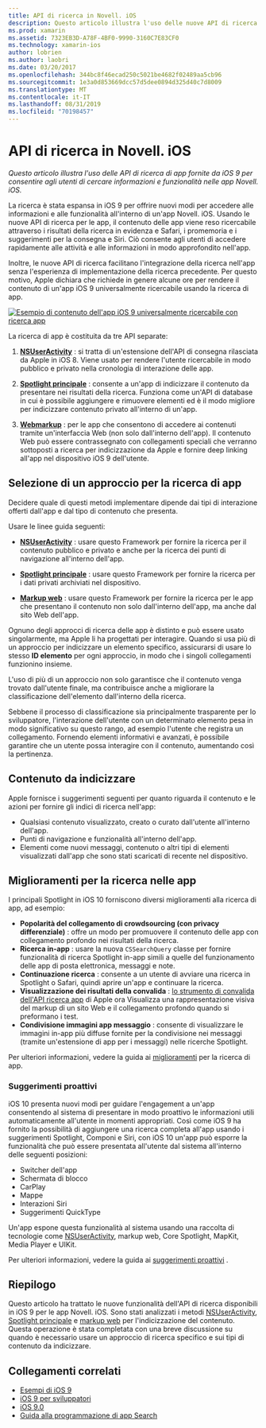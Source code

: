 ```yaml
---
title: API di ricerca in Novell. iOS
description: Questo articolo illustra l'uso delle nuove API di ricerca di app fornite da iOS 9 per consentire agli utenti di cercare informazioni e funzionalità nelle app Novell. iOS.
ms.prod: xamarin
ms.assetid: 7323EB3D-A78F-4BF0-9990-3160C7E83CF0
ms.technology: xamarin-ios
author: lobrien
ms.author: laobri
ms.date: 03/20/2017
ms.openlocfilehash: 344bc8f46ecad250c5021be4682f02489aa5cb96
ms.sourcegitcommit: 1e3a0d853669dcc57d5dee0894d325d40c7d8009
ms.translationtype: MT
ms.contentlocale: it-IT
ms.lasthandoff: 08/31/2019
ms.locfileid: "70198457"
---
```

# <a name="search-apis-in-xamarinios"></a>API di ricerca in Novell. iOS

_Questo articolo illustra l'uso delle API di ricerca di app fornite da iOS 9 per consentire agli utenti di cercare informazioni e funzionalità nelle app Novell. iOS._

La ricerca è stata espansa in iOS 9 per offrire nuovi modi per accedere alle informazioni e alle funzionalità all'interno di un'app Novell. iOS. Usando le nuove API di ricerca per le app, il contenuto delle app viene reso ricercabile attraverso i risultati della ricerca in evidenza e Safari, i promemoria e i suggerimenti per la consegna e Siri. Ciò consente agli utenti di accedere rapidamente alle attività e alle informazioni in modo approfondito nell'app.

Inoltre, le nuove API di ricerca facilitano l'integrazione della ricerca nell'app senza l'esperienza di implementazione della ricerca precedente. Per questo motivo, Apple dichiara che richiede in genere alcune ore per rendere il contenuto di un'app iOS 9 universalmente ricercabile usando la ricerca di app.

[![](images/intro01.png "Esempio di contenuto dell'app iOS 9 universalmente ricercabile con ricerca app")](images/intro01.png#lightbox)

La ricerca di app è costituita da tre API separate:

1. [**NSUserActivity**](nsuseractivity.md) : si tratta di un'estensione dell'API di consegna rilasciata da Apple in iOS 8. Viene usato per rendere l'utente ricercabile in modo pubblico e privato nella cronologia di interazione delle app.

2. [**Spotlight principale**](corespotlight.md) : consente a un'app di indicizzare il contenuto da presentare nei risultati della ricerca. Funziona come un'API di database in cui è possibile aggiungere e rimuovere elementi ed è il modo migliore per indicizzare contenuto privato all'interno di un'app.

3. [**Webmarkup**](web-markup.md) : per le app che consentono di accedere ai contenuti tramite un'interfaccia Web (non solo dall'interno dell'app). Il contenuto Web può essere contrassegnato con collegamenti speciali che verranno sottoposti a ricerca per indicizzazione da Apple e fornire deep linking all'app nel dispositivo iOS 9 dell'utente.

## <a name="selecting-an-app-search-approach"></a>Selezione di un approccio per la ricerca di app

Decidere quale di questi metodi implementare dipende dai tipi di interazione offerti dall'app e dal tipo di contenuto che presenta.

Usare le linee guida seguenti:

- [**NSUserActivity**](nsuseractivity.md) : usare questo Framework per fornire la ricerca per il contenuto pubblico e privato e anche per la ricerca dei punti di navigazione all'interno dell'app.

- [**Spotlight principale**](corespotlight.md) : usare questo Framework per fornire la ricerca per i dati privati archiviati nel dispositivo.

- [**Markup web**](web-markup.md) : usare questo Framework per fornire la ricerca per le app che presentano il contenuto non solo dall'interno dell'app, ma anche dal sito Web dell'app.

Ognuno degli approcci di ricerca delle app è distinto e può essere usato singolarmente, ma Apple li ha progettati per interagire. Quando si usa più di un approccio per indicizzare un elemento specifico, assicurarsi di usare lo stesso **ID elemento** per ogni approccio, in modo che i singoli collegamenti funzionino insieme.

L'uso di più di un approccio non solo garantisce che il contenuto venga trovato dall'utente finale, ma contribuisce anche a migliorare la classificazione dell'elemento dall'interno della ricerca.

Sebbene il processo di classificazione sia principalmente trasparente per lo sviluppatore, l'interazione dell'utente con un determinato elemento pesa in modo significativo su questo rango, ad esempio l'utente che registra un collegamento.
Fornendo elementi informativi e avanzati, è possibile garantire che un utente possa interagire con il contenuto, aumentando così la pertinenza.

## <a name="what-content-to-index"></a>Contenuto da indicizzare

Apple fornisce i suggerimenti seguenti per quanto riguarda il contenuto e le azioni per fornire gli indici di ricerca nell'app:

- Qualsiasi contenuto visualizzato, creato o curato dall'utente all'interno dell'app.
- Punti di navigazione e funzionalità all'interno dell'app.
- Elementi come nuovi messaggi, contenuto o altri tipi di elementi visualizzati dall'app che sono stati scaricati di recente nel dispositivo.

## <a name="app-search-enhancements"></a>Miglioramenti per la ricerca nelle app

I principali Spotlight in iOS 10 forniscono diversi miglioramenti alla ricerca di app, ad esempio:

- **Popolarità del collegamento di crowdsourcing (con privacy differenziale)** : offre un modo per promuovere il contenuto delle app con collegamento profondo nei risultati della ricerca.
- **Ricerca in-app** : usare la nuova `CSSearchQuery` classe per fornire funzionalità di ricerca Spotlight in-app simili a quelle del funzionamento delle app di posta elettronica, messaggi e note.
- **Continuazione ricerca** : consente a un utente di avviare una ricerca in Spotlight o Safari, quindi aprire un'app e continuare la ricerca.
- **Visualizzazione dei risultati della convalida** : [lo strumento di convalida dell'API ricerca app](https://search.developer.apple.com/appsearch-validation-tool) di Apple ora Visualizza una rappresentazione visiva del markup di un sito Web e il collegamento profondo quando si preformano i test.
- **Condivisione immagini app messaggio** : consente di visualizzare le immagini in-app più diffuse fornite per la condivisione nei messaggi (tramite un'estensione di app per i messaggi) nelle ricerche Spotlight.

Per ulteriori informazioni, vedere la guida ai [miglioramenti](~/ios/platform/search/app-search-enhancements.md) per la ricerca di app.

### <a name="proactive-suggestions"></a>Suggerimenti proattivi

iOS 10 presenta nuovi modi per guidare l'engagement a un'app consentendo al sistema di presentare in modo proattivo le informazioni utili automaticamente all'utente in momenti appropriati. Così come iOS 9 ha fornito la possibilità di aggiungere una ricerca completa all'app usando i suggerimenti Spotlight, Componi e Siri, con iOS 10 un'app può esporre la funzionalità che può essere presentata all'utente dal sistema all'interno delle seguenti posizioni:

- Switcher dell'app
- Schermata di blocco
- CarPlay
- Mappe
- Interazioni Siri
- Suggerimenti QuickType 

Un'app espone questa funzionalità al sistema usando una raccolta di tecnologie come [NSUserActivity](xref:Foundation.NSUserActivity), markup web, Core Spotlight, MapKit, Media Player e UIKit.

Per ulteriori informazioni, vedere la guida ai [suggerimenti proattivi](~/ios/platform/search/proactive-suggestions.md) .

## <a name="summary"></a>Riepilogo

Questo articolo ha trattato le nuove funzionalità dell'API di ricerca disponibili in iOS 9 per le app Novell. iOS. Sono stati analizzati i metodi [NSUserActivity](nsuseractivity.md), [Spotlight principale](corespotlight.md) e [markup web](web-markup.md) per l'indicizzazione del contenuto. Questa operazione è stata completata con una breve discussione su quando è necessario usare un approccio di ricerca specifico e sui tipi di contenuto da indicizzare.



## <a name="related-links"></a>Collegamenti correlati

- [Esempi di iOS 9](https://docs.microsoft.com/samples/browse/?products=xamarin&term=Xamarin.iOS+iOS9)
- [iOS 9 per sviluppatori](https://developer.apple.com/ios/pre-release/)
- [iOS 9.0](https://developer.apple.com/library/prerelease/ios/releasenotes/General/WhatsNewIniOS/Articles/iOS9.html)
- [Guida alla programmazione di app Search](https://developer.apple.com/library/prerelease/ios/documentation/General/Conceptual/AppSearch/index.html#//apple_ref/doc/uid/TP40016308)
